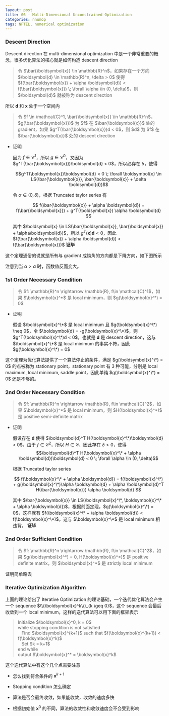```yaml
---
layout: post
title: 06 - Multi-Dimensional Unconstrained Optimization
categories: nnumop
tags: NPTEL, numerical optimization
---
```


### Descent Direction

Descent direction 在 multi-dimensional optimization 中是一个非常重要的概念，很多优化算法的核心就是如何构造 descent direction

<blockquote>
令 $\bar{\boldsymbol{x}} \in \mathbb{R}^n$，如果存在一个方向 $\boldsymbol{d} \in \mathbb{R}^n, \delta > 0$ 使得 $f(\bar{\boldsymbol{x}} + \alpha \boldsymbol{d}) < f(\bar{\boldsymbol{x}}) \; \forall \alpha \in (0, \delta)$，则 $\boldsymbol{d}$ 就被称为 descent direction
</blockquote>

所以 $\boldsymbol{d}$ 和 $\boldsymbol{x}$ 处于一个空间内

<blockquote>
令 $f \in \mathcal{C}^1, \bar{\boldsymbol{x}} \in \mathbb{R}^n$，$g(\bar{\boldsymbol{x}})$ 为 $f$ 在 $\bar{\boldsymbol{x}}$ 处的 gradient，如果 $g^T(\bar{\boldsymbol{x}})d < 0$，则 $d$ 为 $f$ 在 $\bar{\boldsymbol{x}}$ 处的 descent direction
</blockquote>

* 证明

    因为 $f\in \mathcal{C}^1$，所以 $g \in \mathcal{C}^0$，又因为 $g^T(\bar{\boldsymbol{x}})\boldsymbol{d} < 0$，所以必存在 $\delta$，使得
    
    $$g^T(\boldsymbol{x})\boldsymbol{d} < 0 \; \forall \boldsymbol{x} \in LS(\bar{\boldsymbol{x}}, \bar{\boldsymbol{x}} + \delta \boldsymbol{d})$$
    
    令 $\alpha \in (0, \delta)$，根据 Truncated taylor series 有

    $$
    f(\bar{\boldsymbol{x}} + \alpha \boldsymbol{d}) = f(\bar{\boldsymbol{x}}) + g^T(\boldsymbol{x}) \alpha \boldsymbol{d}
    $$

    其中 $\boldsymbol{x} \in LS(\bar{\boldsymbol{x}}, \bar{\boldsymbol{x}} + \alpha\boldsymbol{d})$，所以 $g^T(\boldsymbol{x})\boldsymbol{d} < 0$，因此 $f(\bar{\boldsymbol{x}} + \alpha \boldsymbol{d}) < f(\bar{\boldsymbol{x}})$ **证毕**

这个定理通俗的说就是所有与 gradient 成钝角的方向都是下降方向，如下图所示

<object data="/resource/NNP/06-md-op/descent.svg" type="image/svg+xml" class="blkcenter"></object>

注意到当 $\alpha > \hat{\alpha}$ 时，函数值反而变大。

### 1st Order Necessary Condition

<blockquote>
令 $f: \mathbb{R}^n \rightarrow \mathbb{R}, f\in \mathcal{C}^1$，如果 $\boldsymbol{x}^*$ 是 local minimum，则 $g(\boldsymbol{x}^*) = 0$
</blockquote>

* 证明

    假设 $\boldsymbol{x}^\*$ 是 local minimum 且 $g(\boldsymbol{x}^\*) \neq 0$，令 $\boldsymbol{d} = -g(\boldsymbol{x}^\*)$，则 $g^T(\boldsymbol{x}^\*)d < 0$，也就是 $\boldsymbol{d}$ 是 descent direction，这与 $\boldsymbol{x}^\*$ 是 local minimum 的事实不符，因此 $g(\boldsymbol{x}^\*) = 0$

这个定理为优化算法提供了一个算法停止的条件，满足 $g(\boldsymbol{x}^\*) = 0$ 的点被称为 stationary point，stationary point 有 3 种可能，分别是 local maximum, local minimum, saddle point，因此单纯 $g(\boldsymbol{x}^\*) = 0$ 还是不够的。

### 2nd Order Necessary Condition

<blockquote>
令 $f: \mathbb{R}^n \rightarrow \mathbb{R}, f\in \mathcal{C}^2$，如果 $\boldsymbol{x}^*$ 是 local minimum，则 $H(\boldsymbol{x}^*)$ 是 positive semi-definite matrix
</blockquote>

* 证明

    假设存在 $\boldsymbol{d}$ 使得 $\boldsymbol{d}^T H(\boldsymbol{x}^\*)\boldsymbol{d} < 0$，由于 $f \in \mathcal{C}^2$，所以 $H \in \mathcal{C}$，因此存在 $\delta > 0$，使得
    $$\boldsymbol{d}^T H(\boldsymbol{x}^\* + \alpha \boldsymbol{d})\boldsymbol{d} < 0 \; \forall \alpha \in (0, \delta)$$
    
    根据 Truncated taylor series

    $$
    f(\boldsymbol{x}^\* + \alpha \boldsymbol{d}) = f(\boldsymbol{x}^\*) + g(\boldsymbol{x}^\*)\alpha \boldsymbol{d} + \alpha \boldsymbol{d}^T H(\bar{\boldsymbol{x}}) \alpha \boldsymbol{d}
    $$

    其中 $\bar{\boldsymbol{x}} \in LS(\boldsymbol{x}^\*, \boldsymbol{x}^\* + \alpha \boldsymbol{d})$，根据前面定理，$g(\boldsymbol{x}^\*) = 0$，这样就有 $f(\boldsymbol{x}^\* + \alpha \boldsymbol{d}) < f(\boldsymbol{x}^\*)$，这与 $\boldsymbol{x}^\*$ 是 local minimum 相违背。 **证毕**

### 2nd Order Sufficient Condition

<blockquote>
令 $f: \mathbb{R}^n \rightarrow \mathbb{R}, f\in \mathcal{C}^2$，如果 $g(\boldsymbol{x}^*) = 0, H(\boldsymbol{x}^*)$ 是 positive definite matrix，则 $\boldsymbol{x}^*$ 是 strictly local minimum
</blockquote>

证明简单略去

### Iterative Optimization Algorithm

上面的理论给出了 Iterative Optimization 的理论基础，一个迭代优化算法会产生一个 sequence $\\{\boldsymbol{x}^k\\}_{k \geq 0}$，这个 sequence 会最后收敛到一个 local minimum，这样的迭代算法可以用下面的框架表示

<blockquote class="blkcode">
Initialize $\boldsymbol{x}^0, k = 0$<br/>
while stopping condition is not satisfied<br/>
&nbsp;&nbsp; Find $\boldsymbol{x}^{k+1}$ such that $f(\boldsymbol{x}^{k+1}) < f(\boldsymbol{x}^k)$<br/>
&nbsp;&nbsp; Set $k = k+1$<br/>
end while<br/>
output $\boldsymbol{x}^* = \boldsymbol{x}^k$<br/>
</blockquote>

这个迭代算法中有这个几个点需要注意

* 怎么找到符合条件的 $\boldsymbol{x}^{k+1}$

* Stopping condition 怎么确定

* 算法是否会最终收敛，如果能收敛，收敛的速度多快

* 根据初始值 $\boldsymbol{x}^0$ 的不同，算法的收敛性和收敛速度会不会受到影响
